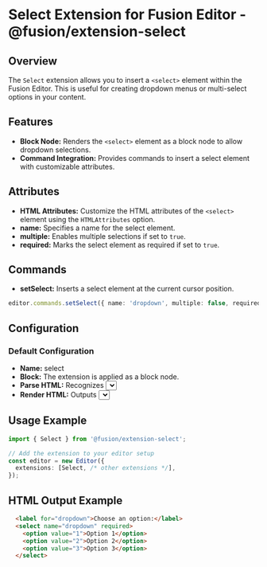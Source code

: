 # Select Extension for Fusion Editor - @fusion/extension-select

## Overview

The `Select` extension allows you to insert a `<select>` element within the Fusion Editor. This is useful for creating dropdown menus or multi-select options in your content.

## Features

- **Block Node:** Renders the `<select>` element as a block node to allow dropdown selections.
- **Command Integration:** Provides commands to insert a select element with customizable attributes.

## Attributes

- **HTML Attributes:** Customize the HTML attributes of the `<select>` element using the `HTMLAttributes` option.
- **name:** Specifies a name for the select element.
- **multiple:** Enables multiple selections if set to `true`.
- **required:** Marks the select element as required if set to `true`.

## Commands

- **setSelect:** Inserts a select element at the current cursor position.
```typescript
editor.commands.setSelect({ name: 'dropdown', multiple: false, required: true });
```

## Configuration
### Default Configuration
- **Name:** select
- **Block:** The extension is applied as a block node.
- **Parse HTML:** Recognizes <select> tags and their attributes when parsing HTML input.
- **Render HTML:** Outputs <select> tags with any additional HTML attributes.

## Usage Example
```typescript
import { Select } from '@fusion/extension-select';

// Add the extension to your editor setup
const editor = new Editor({
  extensions: [Select, /* other extensions */],
});
```

## HTML Output Example
```html
  <label for="dropdown">Choose an option:</label>
  <select name="dropdown" required>
    <option value="1">Option 1</option>
    <option value="2">Option 2</option>
    <option value="3">Option 3</option>
  </select>
```